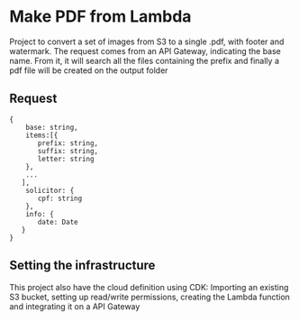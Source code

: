 # Make PDF from Lambda

Project to convert a set of images from S3 to a single .pdf, with footer and watermark.
The request comes from an API Gateway, indicating the base name.
From it, it will search all the files containing the prefix and finally a pdf file will be created on the output folder

## Request
```
{
    base: string,
    items:[{
       prefix: string,
       suffix: string,
       letter: string
    },
    ...
   ],
    solicitor: {
       cpf: string
    },
    info: {
       date: Date
   }
}
```

## Setting the infrastructure
This project also have the cloud definition using CDK: Importing an existing S3 bucket, setting up read/write permissions, creating the Lambda function and integrating it on a API Gateway
